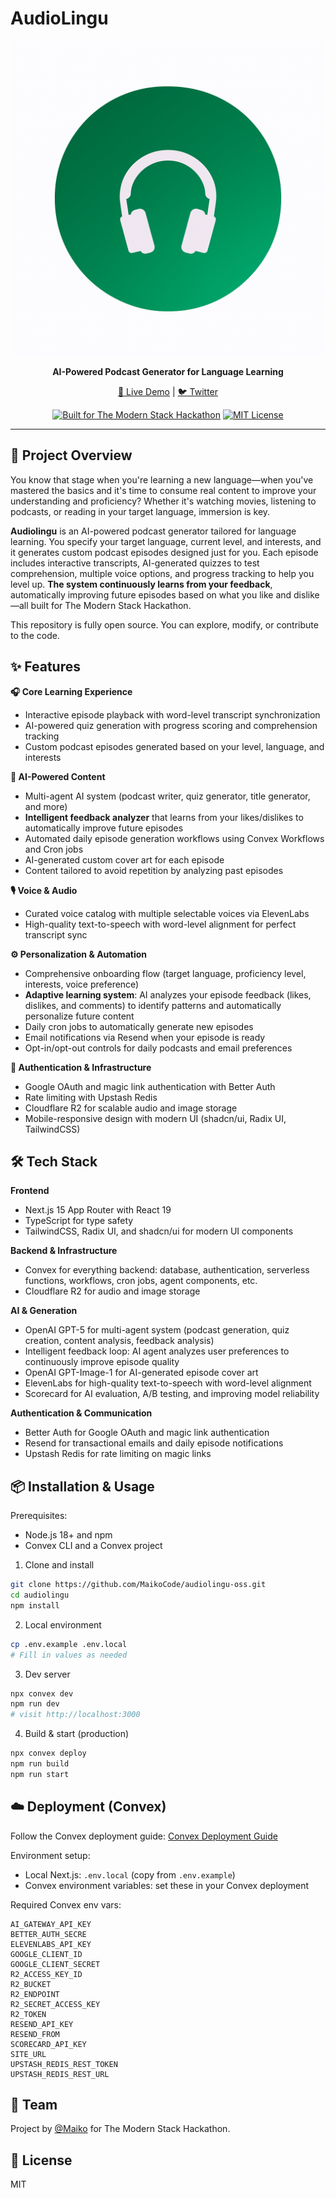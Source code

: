 # AudioLingu

![AudioLingu Banner](./public/banner.png)

<div align="center">

**AI-Powered Podcast Generator for Language Learning**

[🚀 Live Demo](https://audiolingu.com) | [🐦 Twitter](https://x.com/Maikoke5)

[![Built for The Modern Stack Hackathon](https://img.shields.io/badge/Built%20for-The%20Modern%20Stack%20Hackathon-blue)](https://www.convex.dev/hackathons/modernstack)
[![MIT License](https://img.shields.io/badge/License-MIT-green.svg)](./LICENSE)

</div>

---

## 🚀 Project Overview

You know that stage when you're learning a new language—when you've mastered the basics and it's time to consume real content to improve your understanding and proficiency? Whether it's watching movies, listening to podcasts, or reading in your target language, immersion is key.

**Audiolingu** is an AI-powered podcast generator tailored for language learning. You specify your target language, current level, and interests, and it generates custom podcast episodes designed just for you. Each episode includes interactive transcripts, AI-generated quizzes to test comprehension, multiple voice options, and progress tracking to help you level up. **The system continuously learns from your feedback**, automatically improving future episodes based on what you like and dislike—all built for The Modern Stack Hackathon.

This repository is fully open source. You can explore, modify, or contribute to the code.

## ✨ Features

**🎧 Core Learning Experience**

- Interactive episode playback with word-level transcript synchronization
- AI-powered quiz generation with progress scoring and comprehension tracking
- Custom podcast episodes generated based on your level, language, and interests

**🤖 AI-Powered Content**

- Multi-agent AI system (podcast writer, quiz generator, title generator, and more)
- **Intelligent feedback analyzer** that learns from your likes/dislikes to automatically improve future episodes
- Automated daily episode generation workflows using Convex Workflows and Cron jobs
- AI-generated custom cover art for each episode
- Content tailored to avoid repetition by analyzing past episodes

**🎙️ Voice & Audio**

- Curated voice catalog with multiple selectable voices via ElevenLabs
- High-quality text-to-speech with word-level alignment for perfect transcript sync

**⚙️ Personalization & Automation**

- Comprehensive onboarding flow (target language, proficiency level, interests, voice preference)
- **Adaptive learning system**: AI analyzes your episode feedback (likes, dislikes, and comments) to identify patterns and automatically personalize future content
- Daily cron jobs to automatically generate new episodes
- Email notifications via Resend when your episode is ready
- Opt-in/opt-out controls for daily podcasts and email preferences

**🔐 Authentication & Infrastructure**

- Google OAuth and magic link authentication with Better Auth
- Rate limiting with Upstash Redis
- Cloudflare R2 for scalable audio and image storage
- Mobile-responsive design with modern UI (shadcn/ui, Radix UI, TailwindCSS)

## 🛠️ Tech Stack

**Frontend**

- Next.js 15 App Router with React 19
- TypeScript for type safety
- TailwindCSS, Radix UI, and shadcn/ui for modern UI components

**Backend & Infrastructure**

- Convex for everything backend: database, authentication, serverless functions, workflows, cron jobs, agent components, etc.
- Cloudflare R2 for audio and image storage

**AI & Generation**

- OpenAI GPT-5 for multi-agent system (podcast generation, quiz creation, content analysis, feedback analysis)
- Intelligent feedback loop: AI agent analyzes user preferences to continuously improve episode quality
- OpenAI GPT-Image-1 for AI-generated episode cover art
- ElevenLabs for high-quality text-to-speech with word-level alignment
- Scorecard for AI evaluation, A/B testing, and improving model reliability

**Authentication & Communication**

- Better Auth for Google OAuth and magic link authentication
- Resend for transactional emails and daily episode notifications
- Upstash Redis for rate limiting on magic links

## 📦 Installation & Usage

Prerequisites:

- Node.js 18+ and npm
- Convex CLI and a Convex project

1. Clone and install

```bash
git clone https://github.com/MaikoCode/audiolingu-oss.git
cd audiolingu
npm install
```

2. Local environment

```bash
cp .env.example .env.local
# Fill in values as needed
```

3. Dev server

```bash
npx convex dev
npm run dev
# visit http://localhost:3000
```

4. Build & start (production)

```bash
npx convex deploy
npm run build
npm run start
```

## ☁️ Deployment (Convex)

Follow the Convex deployment guide: [Convex Deployment Guide](https://docs.convex.dev/production/hosting/)

Environment setup:

- Local Next.js: `.env.local` (copy from `.env.example`)
- Convex environment variables: set these in your Convex deployment

Required Convex env vars:

```
AI_GATEWAY_API_KEY
BETTER_AUTH_SECRE
ELEVENLABS_API_KEY
GOOGLE_CLIENT_ID
GOOGLE_CLIENT_SECRET
R2_ACCESS_KEY_ID
R2_BUCKET
R2_ENDPOINT
R2_SECRET_ACCESS_KEY
R2_TOKEN
RESEND_API_KEY
RESEND_FROM
SCORECARD_API_KEY
SITE_URL
UPSTASH_REDIS_REST_TOKEN
UPSTASH_REDIS_REST_URL
```

## 👥 Team

Project by [@Maiko](https://x.com/Maikoke5) for The Modern Stack Hackathon.

## 📜 License

MIT
